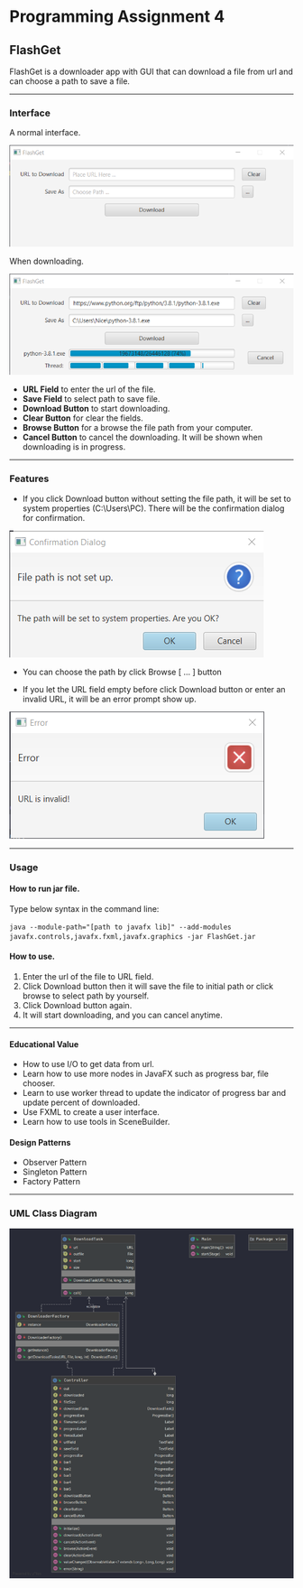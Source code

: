 # Programming Assignment 4

## FlashGet

FlashGet is a downloader app with GUI that can download a file from url and can choose a path to save a file.

***

### Interface

A normal interface.


![FlashGet Interface](src/images/interface.png)

When downloading.


![FlashGet Interface Downloading](src/images/Downloading.png)

- **URL Field** to enter the url of the file.
- **Save Field** to select path to save file.
- **Download Button** to start downloading.
- **Clear Button** for clear the fields.
- **Browse Button** for a browse the file path from your computer.
- **Cancel Button** to cancel the downloading. It will be shown when downloading is in progress.

***

### Features

* If you click Download button without setting the file path, it will be set to system properties (C:\Users\PC).
There will be the confirmation dialog for confirmation.

![Confirmation Dialog](src/images/Confirmation.png)

* You can choose the path by click Browse [ ... ] button

* If you let the URL field empty before click Download button or enter an invalid URL, it will be an error prompt show up.

![Error Dialog](src/images/Error.png)

***

### Usage

#### How to run jar file.

Type below syntax in the command line:

`
java --module-path="[path to javafx lib]" --add-modules javafx.controls,javafx.fxml,javafx.graphics -jar FlashGet.jar
`

#### How to use.

1. Enter the url of the file to URL field.
2. Click Download button then it will save the file to initial path or click browse to select path by yourself.
3. Click Download button again.
4. It will start downloading, and you can cancel anytime.

***

#### Educational Value

* How to use I/O to get data from url.
* Learn how to use more nodes in JavaFX such as progress bar, file chooser.
* Learn to use worker thread to update the indicator of progress bar and update percent of downloaded.
* Use FXML to create a user interface.
* Learn how to use tools in SceneBuilder.

#### Design Patterns

* Observer Pattern
* Singleton Pattern
* Factory Pattern

***

### UML Class Diagram

![UML](src/images/uml.png)